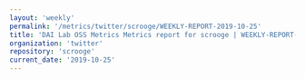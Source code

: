 ```yaml
---
layout: 'weekly'
permalink: '/metrics/twitter/scrooge/WEEKLY-REPORT-2019-10-25'
title: 'DAI Lab OSS Metrics Metrics report for scrooge | WEEKLY-REPORT-2019-10-25'
organization: 'twitter'
repository: 'scrooge'
current_date: '2019-10-25'
---
```

